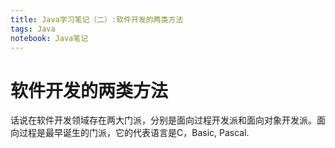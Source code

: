 ```yaml
---
title: Java学习笔记（二）:软件开发的两类方法
tags: Java
notebook: Java笔记
---
```

# 软件开发的两类方法

话说在软件开发领域存在两大门派，分别是面向过程开发派和面向对象开发派。面向过程是最早诞生的门派，它的代表语言是C，Basic, Pascal.